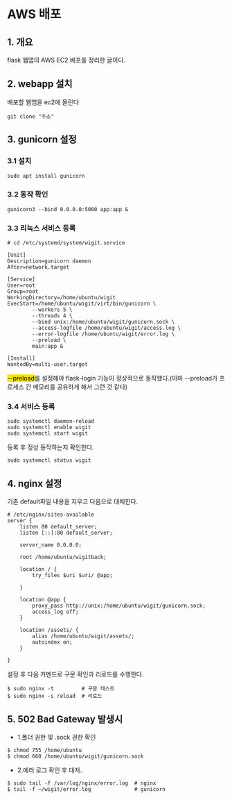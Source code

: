 # AWS 배포

## 1. 개요
flask 웹앱의 AWS EC2 배포를 정리한 글이다.

## 2. webapp 설치
배포할 웹앱을 ec2에 올린다
```
git clone "주소"
```

## 3. gunicorn 설정
### 3.1 설치

```
sudo apt install gunicorn
```

### 3.2 동작 확인
```
gunicorn3 --bind 0.0.0.0:5000 app:app &
```

### 3.3 리눅스 서비스 등록
```fill100
# cd /etc/systemd/system/wigit.service

[Unit]
Description=gunicorn daemon
After=network.target

[Service]
User=root
Group=root
WorkingDirectory=/home/ubuntu/wigit
ExecStart=/home/ubuntu/wigit/virt/bin/gunicorn \
        --workers 5 \
        --threads 4 \
        --bind unix:/home/ubuntu/wigit/gunicorn.sock \
        --access-logfile /home/ubuntu/wigit/access.log \
        --error-logfile /home/ubuntu/wigit/error.log \
        --preload \
        main:app &

[Install]
WantedBy=multi-user.target
```
<span style="background-color: #FFE400; color: black;">--preload</span>를 설정해야 flask-login 기능이 정상적으로 동작했다.(아마 --preload가 프로세스 간 메모리를 공유하게 해서 그런 것 같다)

### 3.4 서비스 등록
```
sudo systemctl daemon-reload
sudo systemctl enable wigit
sudo systemctl start wigit
```
등록 후 정상 동작하는지 확인한다.
```
sudo systemctl status wigit
```


## 4. nginx 설정

기존 default파일 내용을 지우고 다음으로 대체한다.

```fill100
# /etc/nginx/sites-available
server {
    listen 80 default_server;
    listen [::]:80 default_server;

    server_name 0.0.0.0;

    root /home/ubuntu/wigitback;

    location / {
        try_files $uri $uri/ @app;

    }

    location @app {
        proxy_pass http://unix:/home/ubuntu/wigit/gunicorn.sock;
        access_log off;
    }

    location /assets/ {
        alias /home/ubuntu/wigit/assets/;
        autoindex on;
    }

}
```

설정 후 다음 커멘드로 구문 확인과 리로드를 수행한다.
```
$ sudo nginx -t         # 구문 테스트
$ sudo nginx -s reload  # 리로드
```

## 5. 502 Bad Gateway 발생시
- 1.폴더 권한 및 .sock 권한 확인
```
$ chmod 755 /home/ubuntu
$ chmod 660 /home/ubuntu/wigit/gunicorn.sock
```

- 2.에러 로그 확인 후 대처..
```
$ sudo tail -f /var/log/nginx/error.log  # nginx
$ tail -f ~/wigit/error.log              # gunicorn
```



